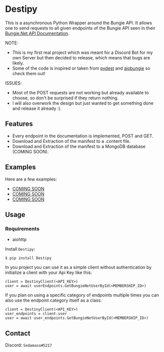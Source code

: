 # Destipy

This is a asynchronous Python Wrapper around the Bungie API. It allows one to send requests to all given endpoints of the Bungie API seen in their [Bungie.Net API Documentation](https://bungie-net.github.io/multi/index.html).

NOTE:

* This is my first real project which was meant for a Discord Bot for my own Server but then decided to release, which means that bugs are likely.
* Some of the code is inspired or taken from [pydest](https://github.com/jgayfer/pydest/tree/master/pydest) and [aiobungie](https://github.com/nxtlo/aiobungie) so check them out!

ISSUES:

* Most of the POST requests are not working but already available to choose, so don't be surprised if they return nothing.
* I will also overwork the design but just wanted to get something done and release it already :).

## Features

* Every endpoint in the documentation is implemented, POST and GET.
* Download and Extraction of the manifest to a .content file.
* Download and Extraction of the manifest to a MongoDB database (COMING SOON).

## Examples

Here are a few examples:

* [COMING SOON](https://www.youtube.com/watch?v=dQw4w9WgXcQ&ab_channel=RickAstley)
* [COMING SOON](https://www.youtube.com/watch?v=dQw4w9WgXcQ&ab_channel=RickAstley)
* [COMING SOON](https://www.youtube.com/watch?v=dQw4w9WgXcQ&ab_channel=RickAstley)

## Usage

### Requirements

- aiohttp

Install `Destipy`:

```
$ pip install Destipy
```

In you project you can use it as a simple client without authentication by initialize a client with your Api Key like this:

```
client = DestinyClient(<API_KEY>)
user = await userEndpoints.GetBungieNetUserById(<MEMBERSHIP_ID>)
```

If you plan on using a specific category of endpoints multiple times you can also use the endpoint category itself as a class:

```
client = DestinyClient(<API_KEY>)
user_endpoints = client.user
user = await user_endpoints.GetBungieNetUserById(<MEMBERSHIP_ID>)
```

## Contact

Discord: `Sedamaso#5217`
